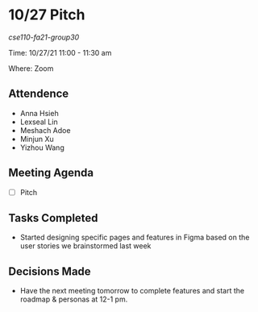 # 10/27 Pitch
*cse110-fa21-group30*

Time: 10/27/21 11:00 - 11:30 am

Where: Zoom

## Attendence
- Anna Hsieh
- Lexseal Lin
- Meshach Adoe
- Minjun Xu
- Yizhou Wang

## Meeting Agenda
- [ ] Pitch

## Tasks Completed
- Started designing specific pages and features in Figma based on the user stories we brainstormed last week

## Decisions Made
- Have the next meeting tomorrow to complete features and start the roadmap & personas at 12-1 pm.
